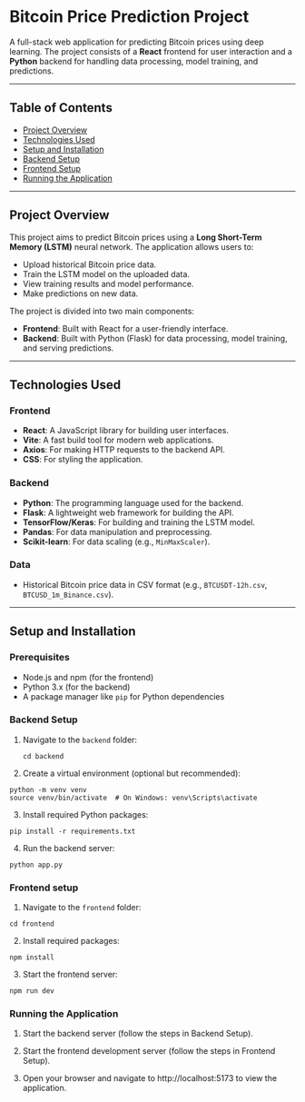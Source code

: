 # Bitcoin Price Prediction Project

A full-stack web application for predicting Bitcoin prices using deep learning. The project consists of a **React** frontend for user interaction and a **Python** backend for handling data processing, model training, and predictions.

---

## Table of Contents

- [Project Overview](#project-overview)
- [Technologies Used](#technologies-used)
- [Setup and Installation](#setup-and-installation)
- [Backend Setup](#backend-setup)
- [Frontend Setup](#frontend-setup)
- [Running the Application](#running-the-application)

---

## Project Overview

This project aims to predict Bitcoin prices using a **Long Short-Term Memory (LSTM)** neural network. The application allows users to:
- Upload historical Bitcoin price data.
- Train the LSTM model on the uploaded data.
- View training results and model performance.
- Make predictions on new data.

The project is divided into two main components:
- **Frontend**: Built with React for a user-friendly interface.
- **Backend**: Built with Python (Flask) for data processing, model training, and serving predictions.

---

## Technologies Used

### Frontend
- **React**: A JavaScript library for building user interfaces.
- **Vite**: A fast build tool for modern web applications.
- **Axios**: For making HTTP requests to the backend API.
- **CSS**: For styling the application.

### Backend
- **Python**: The programming language used for the backend.
- **Flask**: A lightweight web framework for building the API.
- **TensorFlow/Keras**: For building and training the LSTM model.
- **Pandas**: For data manipulation and preprocessing.
- **Scikit-learn**: For data scaling (e.g., `MinMaxScaler`).

### Data
- Historical Bitcoin price data in CSV format (e.g., `BTCUSDT-12h.csv`, `BTCUSD_1m_Binance.csv`).

---

## Setup and Installation

### Prerequisites
- Node.js and npm (for the frontend)
- Python 3.x (for the backend)
- A package manager like `pip` for Python dependencies

### Backend Setup

1. Navigate to the `backend` folder:
   ```
   cd backend
   ```
2. Create a virtual environment (optional but recommended):
```
python -m venv venv
source venv/bin/activate  # On Windows: venv\Scripts\activate
```
3. Install required Python packages:
```
pip install -r requirements.txt
```
4. Run the backend server:
```
python app.py
```

### Frontend setup

1. Navigate to the `frontend` folder:
```
cd frontend
```
2. Install required packages:
```
npm install
```
3. Start the frontend server:
```
npm run dev
```

### Running the Application

1. Start the backend server (follow the steps in Backend Setup).

2. Start the frontend development server (follow the steps in Frontend Setup).

3. Open your browser and navigate to http://localhost:5173 to view the application.